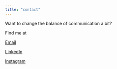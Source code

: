 ```yaml
---
title: "contact"
---
```

Want to change the balance of communication a bit?

Find me at

[Email](mailto:jack@swedjemark.se)

[LinkedIn](https://www.linkedin.com/in/jack-swedjemark-09b09016/)

[Instagram](https://www.instagram.com/jack_swedjemark/)